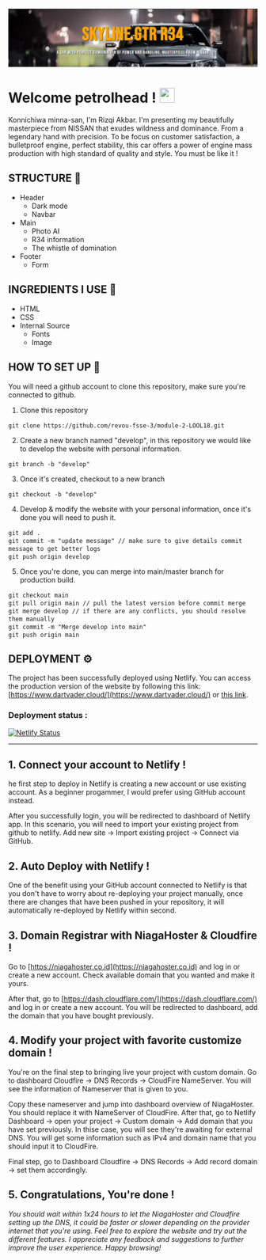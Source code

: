 ![Header](./Assets/image/header%20cut.png)

<h1 align="left">Welcome petrolhead ! <img src="https://raw.githubusercontent.com/muhammad-avicena/profile/master/wave.gif" width="30px" height="30px" /> </h1>
Konnichiwa minna-san, I'm Rizqi Akbar. I'm presenting my beautifully masterpiece from NISSAN that exudes wildness and dominance. From a legendary hand with precision. To be focus on customer satisfaction, a bulletproof engine, perfect stability, this car offers a power of engine mass production with high standard of quality and style. You must be like it !

## STRUCTURE 📰

- Header
  - Dark mode
  - Navbar
- Main
  - Photo AI
  - R34 information
  - The whistle of domination
- Footer
  - Form

## INGREDIENTS I USE 📜

- HTML
- CSS
- Internal Source
  - Fonts
  - Image

## HOW TO SET UP 📰

You will need a github account to clone this repository, make sure you're connected to github.

1. Clone this repository

```
git clone https://github.com/revou-fsse-3/module-2-LOOL18.git
```

2. Create a new branch named "develop", in this repository we would like to develop the website with personal information.

```
git branch -b "develop"
```

3. Once it's created, checkout to a new branch

```
git checkout -b "develop"
```

4. Develop & modify the website with your personal information, once it's done you will need to push it.

```
git add .
git commit -m "update message" // make sure to give details commit message to get better logs
git push origin develop
```

5. Once you're done, you can merge into main/master branch for production build.

```
git checkout main
git pull origin main // pull the latest version before commit merge
git merge develop // if there are any conflicts, you should resolve them manually
git commit -m "Merge develop into main"
git push origin main
```

## DEPLOYMENT ⚙️

The project has been successfully deployed using Netlify. You can access the production version of the website by following this link: [https://www.dartvader.cloud/](https://www.dartvader.cloud/) or [this link](https://www.dartvader.cloud/).

### Deployment status :

[![Netlify Status](https://api.netlify.com/api/v1/badges/2a56a8d4-7e95-473a-ad0b-87742a80cb69/deploy-status)](https://app.netlify.com/sites/rizqi-week4/deploys)

---

## **1. Connect your account to Netlify !**

he first step to deploy in Netlify is creating a new account or use existing account. As a beginner progammer, I would prefer using GitHub account instead.

After you successfully login, you will be redirected to dashboard of Netlify app. In this scenario, you will need to import your existing project from github to netlify. Add new site -> Import existing project -> Connect via GitHub.

## **2. Auto Deploy with Netlify !**

One of the benefit using your GitHub account connected to Netlify is that you don't have to worry about re-deploying your project manually, once there are changes that have been pushed in your repository, it will automatically re-deployed by Netlify within second.

## **3. Domain Registrar with NiagaHoster & Cloudfire !**

Go to [https://niagahoster.co.id](https://niagahoster.co.id) and log in or create a new account. Check available domain that you wanted and make it yours.

After that, go to [https://dash.cloudflare.com/](https://dash.cloudflare.com/) and log in or create a new account. You will be redirected to dashboard, add the domain that you have bought previously.

## **4. Modify your project with favorite customize domain !**

You're on the final step to bringing live your project with custom domain. Go to dashboard Cloudfire -> DNS Records -> CloudFire NameServer. You will see the information of Nameserver that is given to you.

Copy these nameserver and jump into dashboard overview of NiagaHoster. You should replace it with NameServer of CloudFire. After that, go to Netlify Dashboard -> open your project -> Custom domain -> Add domain that you have set previously. In thise case, you will see they're awaiting for external DNS. You will get some information such as IPv4 and domain name that you should input it to CloudFire.

Final step, go to Dashboard Cloudfire -> DNS Records -> Add record domain -> set them accordingly.

## **5. Congratulations, You're done !**

_You should wait within 1x24 hours to let the NiagaHoster and Cloudfire setting up the DNS, it could be faster or slower depending on the provider internet that you're using.
Feel free to explore the website and try out the different features. I appreciate any feedback and suggestions to further improve the user experience.
Happy browsing!_

